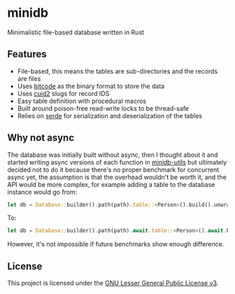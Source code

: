 # minidb

Minimalistic file-based database written in Rust

## Features

* File-based, this means the tables are sub-directories and the records are files
* Uses [bitcode](https://crates.io/crates/bitcode) as the binary format to store the data
* Uses [cuid2](https://crates.io/crates/cuid2) slugs for record IDS
* Easy table definition with procedural macros
* Built around poison-free read-write locks to be thread-safe
* Relies on [serde](https://crates.io/crates/serde) for serialization and deserialization of the tables

## Why not async

The database was initially built without async, then I thought about it and started writing async versions of each function in [minidb-utils](https://docs.rs/minidb-utils) but ultimately decided not to do it because there's no proper benchmark for concurrent async yet, the assumption is that the overhead wouldn't be worth it, and the API would be more complex, for example adding a table to the database instance would go from:

```rust
let db = Database::builder().path(path).table::<Person>().build().unwrap();
```

To:

```rust
let db = Database::builder().path(path).await.table::<Person>().await.build().await.unwrap();
```

However, it's not impossible if future benchmarks show enough difference.

## License

This project is licensed under the [GNU Lesser General Public License v3](https://www.gnu.org/licenses/lgpl-3.0.en.html).
